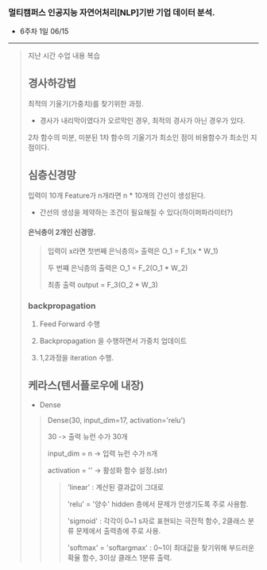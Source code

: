 ### 멀티캠퍼스 인공지능 자연어처리[NLP]기반 기업 데이터 분석.
- 6주차 1일 06/15
---
> 지난 시간 수업 내용 복습
>
> ## 경사하강법
> 최적의 기울기(가중치)를 찾기위한 과정.
> - 경사가 내리막이였다가 오르막인 경우, 최적의 경사가 아닌 경우가 있다.
> 
> 2차 함수의 미분, 미분된 1차 함수의 기울기가 최소인 점이 비용함수가 최소인 지점이다.
> 
> ## 심층신경망
> 입력이 10개 Feature가 n개라면 n * 10개의 간선이 생성된다.
> - 간선의 생성을 제약하는 조건이 필요해질 수 있다(하이퍼파라미터?)
> 
> #### 은닉층이 2개인 신경망. 
>
>> 입력이 x라면 첫번째 은닉층의> 출력은 O_1 = F_1(x * W_1)
>> 
>> 두 번쨰 은닉층의 출력은 O_1 = F_2(O_1 * W_2)
>>
>> 최종 출력 output = F_3(O_2 * W_3)
>
> ### backpropagation
> 1. Feed Forward 수행
> 
> 2. Backpropagation 을 수행하면서 가중치 업데이트
> 
> 3. 1,2과정을 iteration 수행.
> 
> ## 케라스(텐서플로우에 내장)
> - Dense
>> Dense(30, input_dim=17, activation='relu')
>> 
>> 30 -> 출력 뉴런 수가 30개
>> 
>> input_dim = n -> 입력 뉴런 수가 n개
>> 
>> activation = '' -> 활성화 함수 설정.(str)
>>> 'linear' : 계산된 결과값이 그대로
>>> 
>>> 'relu' = '양수' hidden 층에서 문제가 안생기도록 주로 사용함.
>>> 
>>> 'sigmoid' : 각각이 0~1 s자로 표현되는 극잔적 함수, 2클래스 분류 문제에서 출력층에 주로 사용.
>>> 
>>> 'softmax' = 'softargmax' : 0~1이 최대값을 찾기위해 부드러운 확율 함수, 3이상 클래스 1분류 출력.
